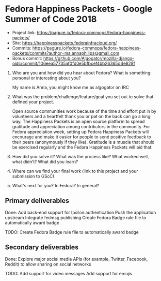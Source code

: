 # Fedora Happiness Packets - Google Summer of Code 2018

* Project link: https://pagure.io/fedora-commops/fedora-happiness-packets/
* Site: https://happinesspackets.fedorainfracloud.org/
* Commits: https://pagure.io/fedora-commops/fedora-happiness-packets/commits?author=ms.annaphilips@gmail.com
* Bonus commit:
https://github.com/Algogator/mozilla-django-oidc/commit/106eea57735af0fd0e5bfbcef4bb26365d4e828f

1. Who are you and how did you hear about Fedora?  What is something personal or interesting about you?

    My name is Anna, you might know me as algogator on IRC

2. What was the problem/challenge/feature/goal you set out to solve that defined your project.
    
    Open source communities work because of the time and effort put in by volunteers and a heartfelt thank you or pat on the back can go a long way. The Happiness Packets is an open source platform to spread gratitude and appreciation among contributors in the community. For Fedora appreciation week, setting up Fedora Happiness Packets will encourage and make it easier for people to send positive feedback to their peers (anonymously if they like). Gratitude is a muscle that should be exercised regularly and the Fedora Happiness Packets will aid that. 

3. How did you solve it?  What was the process like?  What worked well, what didn't?  What did you learn?

4. Where can we find your final work (link to this project and your submission to GSoC)

5. What's next for you? In Fedora? In general?

Primary deliverables
------
Done:
Add back-end support for Ipsilon authentication
Push the application upstream
Integrate fedmsg publishing
Create Fedora Badge rule file to automatically award badge

TODO:
Create Fedora Badge rule file to automatically award badge

Secondary deliverables
------
Done:
Explore major social media APIs (for example, Twitter, Facebook, Reddit) to allow sharing on social networks

TODO:
Add support for video messages
Add support for emojis


